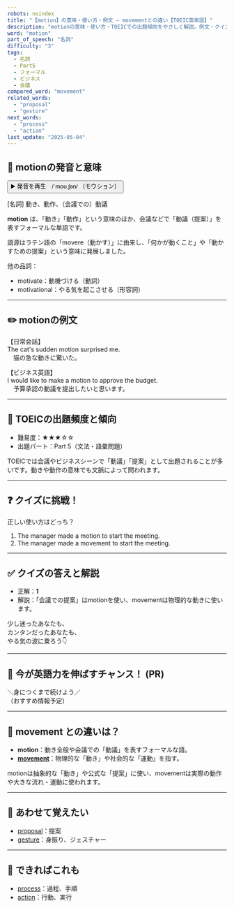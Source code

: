 ```yaml
---
robots: noindex
title: "【motion】の意味・使い方・例文 ― movementとの違い【TOEIC英単語】"
description: "motionの意味・使い方・TOEICでの出題傾向をやさしく解説。例文・クイズ付きでmovementとの違いもわかりやすく学べます。"
word: "motion"
part_of_speech: "名詞"
difficulty: "3"
tags:
  - 名詞
  - Part5
  - フォーマル
  - ビジネス
  - 会議
compared_word: "movement"
related_words:
  - "proposal"
  - "gesture"
next_words:
  - "process"
  - "action"
last_update: "2025-05-04"
---
```


## 🔰 motionの発音と意味

<button class="play-audio" onclick="playTTS('motion')">
  <span class="play-audio-main">
    ▶️ 発音を再生　/ˈmoʊ.ʃən/
  </span>
  <span class="play-audio-sub">
    （モウション）
  </span>
</button>

[名詞] 動き、動作、（会議での）動議

**motion** は、「動き」「動作」という意味のほか、会議などで「動議（提案）」を表すフォーマルな単語です。

語源はラテン語の「movere（動かす）」に由来し、「何かが動くこと」や「動かすための提案」という意味に発展しました。

他の品詞：  
- motivate：動機づける（動詞）
- motivational：やる気を起こさせる（形容詞）

---

## ✏️ motionの例文

【日常会話】  
The cat's sudden motion surprised me.  
　猫の急な動きに驚いた。

【ビジネス英語】  
I would like to make a motion to approve the budget.  
　予算承認の動議を提出したいと思います。

---

## 🎯 TOEICの出題頻度と傾向

- 難易度：★★★☆☆
- 出題パート：Part 5（文法・語彙問題）

TOEICでは会議やビジネスシーンで「動議」「提案」として出題されることが多いです。動きや動作の意味でも文脈によって問われます。

---

## ❓ クイズに挑戦！

正しい使い方はどっち？

1. The manager made a motion to start the meeting.  
2. The manager made a movement to start the meeting.

---

## ✅ クイズの答えと解説

- 正解：**1**
- 解説：「会議での提案」はmotionを使い、movementは物理的な動きに使います。

少し迷ったあなたも、  
カンタンだったあなたも、  
やる気の波に乗ろう👇️

---

## 🚀 今が英語力を伸ばすチャンス！ (PR)

<div class="info-center">
＼身につくまで続けよう／<br>  
（おすすめ情報予定）
</div>

---

## 🤔  movement との違いは？

- **motion**：動き全般や会議での「動議」を表すフォーマルな語。
- **[movement](/word/movement/)**：物理的な「動き」や社会的な「運動」を指す。

motionは抽象的な「動き」や公式な「提案」に使い、movementは実際の動作や大きな流れ・運動に使われます。

---

## 🧩 あわせて覚えたい

- [proposal](/word/proposal/)：提案
- [gesture](/word/gesture/)：身振り、ジェスチャー

---

## 📖 できればこれも

- [process](/word/process/)：過程、手順
- [action](/word/action/)：行動、実行

<!-- cvid: aid37_bid24 -->
